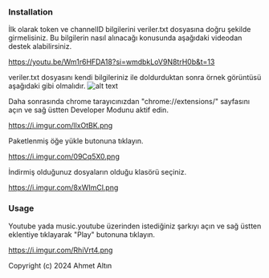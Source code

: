 
### Installation

İlk olarak token ve channelID bilgilerini veriler.txt dosyasına doğru şekilde girmelisiniz. Bu bilgilerin nasıl alınacağı konusunda aşağıdaki videodan destek alabilirsiniz.

https://youtu.be/Wm1r6HFDA18?si=wmdbkLoV9N8trH0b&t=13

veriler.txt dosyasını kendi bilgileriniz ile doldurduktan sonra örnek görüntüsü aşağıdaki gibi olmalıdır.
![alt text](https://i.imgur.com/Z7LY63E.png)

Daha sonrasında chrome tarayıcınızdan "chrome://extensions/" sayfasını açın ve sağ üstten Developer Modunu aktif edin.

https://i.imgur.com/llxOtBK.png

Paketlenmiş öğe yükle butonuna tıklayın.

https://i.imgur.com/09Cq5X0.png

İndirmiş olduğunuz dosyaların olduğu klasörü seçiniz.

https://i.imgur.com/8xWImCl.png



### Usage

Youtube yada music.youtube üzerinden istediğiniz şarkıyı açın ve sağ üstten eklentiye tıklayarak "Play" butonuna tıklayın.

https://i.imgur.com/RhiVrt4.png


Copyright (c) 2024 Ahmet Altın
